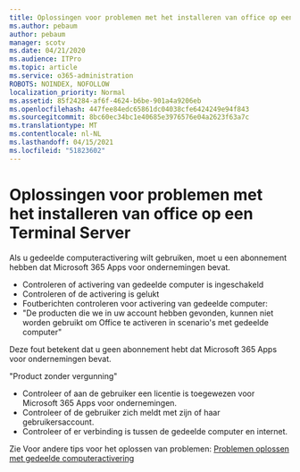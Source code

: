 ```yaml
---
title: Oplossingen voor problemen met het installeren van office op een Terminal Server
ms.author: pebaum
author: pebaum
manager: scotv
ms.date: 04/21/2020
ms.audience: ITPro
ms.topic: article
ms.service: o365-administration
ROBOTS: NOINDEX, NOFOLLOW
localization_priority: Normal
ms.assetid: 85f24284-af6f-4624-b6be-901a4a9206eb
ms.openlocfilehash: 447fee84edc65861dc04038cfe6424249e94f843
ms.sourcegitcommit: 8bc60ec34bc1e40685e3976576e04a2623f63a7c
ms.translationtype: MT
ms.contentlocale: nl-NL
ms.lasthandoff: 04/15/2021
ms.locfileid: "51823602"
---
```

# <a name="solutions-for-issues-around-installing-office-on-a-terminal-server"></a>Oplossingen voor problemen met het installeren van office op een Terminal Server

Als u gedeelde computeractivering wilt gebruiken, moet u een abonnement hebben dat Microsoft 365 Apps voor ondernemingen bevat.
  
- Controleren of activering van gedeelde computer is ingeschakeld
- Controleren of de activering is gelukt
- Foutberichten controleren voor activering van gedeelde computer:
- "De producten die we in uw account hebben gevonden, kunnen niet worden gebruikt om Office te activeren in scenario's met gedeelde computer"
  
Deze fout betekent dat u geen abonnement hebt dat Microsoft 365 Apps voor ondernemingen bevat.

"Product zonder vergunning"

- Controleer of aan de gebruiker een licentie is toegewezen voor Microsoft 365 Apps voor ondernemingen.
- Controleer of de gebruiker zich meldt met zijn of haar gebruikersaccount.
- Controleer of er verbinding is tussen de gedeelde computer en internet.

Zie Voor andere tips voor het oplossen van problemen: [Problemen oplossen met gedeelde computeractivering](https://docs.microsoft.com/DeployOffice/troubleshoot-shared-computer-activation)